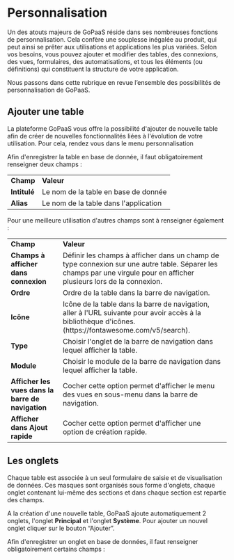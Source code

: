 # Personnalisation

Un des atouts majeurs de GoPaaS réside dans ses nombreuses fonctions de personnalisation. Cela confère une souplesse inégalée au produit, qui peut ainsi se prêter aux utilisations et applications les plus variées. Selon vos besoins, vous pouvez ajouter et modifier des tables, des connexions, des vues, formulaires, des automatisations, et tous les éléments (ou définitions) qui constituent la structure de votre application.

Nous passons dans cette rubrique en revue l’ensemble des possibilités de personnalisation de GoPaaS.


## Ajouter une table

La plateforme GoPaaS vous offre la possibilité d'ajouter de nouvelle table afin de créer de nouvelles fonctionnalités liées à l'évolution de votre utilisation. Pour cela, rendez vous dans le menu personnalisation


Afin d'enregistrer la table en base de donnée, il faut obligatoirement renseigner deux champs :


<table>
  <tr>
   <td><strong>Champ</strong>
   </td>
   <td><strong>Valeur</strong>
   </td>
  </tr>
  <tr>
   <td><strong>Intitulé</strong>
   </td>
   <td>Le nom de la table en base de donnée
   </td>
  </tr>
  <tr>
   <td><strong>Alias</strong>
   </td>
   <td>Le nom de la table dans l'application
   </td>
  </tr>
</table>


Pour une meilleure utilisation d'autres champs sont à renseigner également :


<table>
  <tr>
   <td><strong>Champ</strong>
   </td>
   <td><strong>Valeur</strong>
   </td>
  </tr>
  <tr>
   <td><strong>Champs à afficher dans connexion</strong>
   </td>
   <td>Définir les champs à afficher dans un champ de type connexion sur une autre table. Séparer les champs par une virgule pour en afficher plusieurs lors de la connexion.
   </td>
  </tr>
  <tr>
   <td><strong>Ordre</strong>
   </td>
   <td>Ordre de la table dans la barre de navigation.
   </td>
  </tr>
  <tr>
   <td><strong>Icône</strong>
   </td>
   <td>Icône de la table dans la barre de navigation, aller à l'URL suivante pour avoir accès à la bibliothèque d'icônes. (https://fontawesome.com/v5/search).
   </td>
  </tr>
  <tr>
   <td><strong>Type</strong>
   </td>
   <td>Choisir l'onglet de la barre de navigation dans lequel afficher la table.
   </td>
  </tr>
  <tr>
   <td><strong>Module</strong>
   </td>
   <td>Choisir le module de la barre de navigation dans lequel afficher la table.
   </td>
  </tr>
  <tr>
   <td><strong>Afficher les vues dans la barre de navigation</strong>
   </td>
   <td>Cocher cette option permet d'afficher le menu des vues en sous-menu dans la barre de navigation.
   </td>
  </tr>
  <tr>
   <td><strong>Afficher dans Ajout rapide</strong>
   </td>
   <td>Cocher cette option permet d'afficher une option de création rapide.
   </td>
  </tr>
</table>



## Les onglets

Chaque table est associée à un seul formulaire de saisie et de visualisation de données. Ces masques sont organisés sous forme d'onglets, chaque onglet contenant lui-même des sections et dans chaque section est repartie des champs.

A la création d'une nouvelle table, GoPaaS ajoute automatiquement 2 onglets, l'onglet **Principal** et l'onglet **Système**. Pour ajouter un nouvel onglet cliquer sur le bouton “Ajouter”.


Afin d'enregistrer un onglet en base de données, il faut renseigner obligatoirement certains champs :

​​​​​​​
